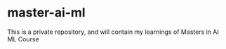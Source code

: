 # master-ai-ml
This is a private repository, and will contain my learnings of Masters in AI ML Course

